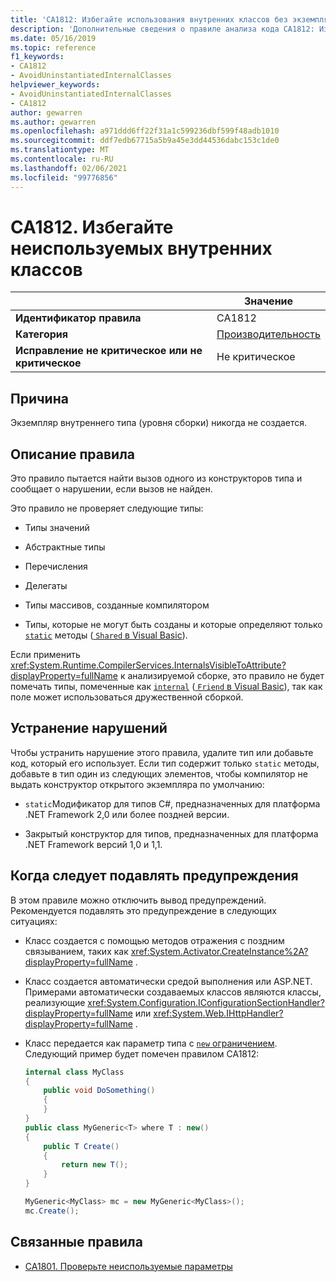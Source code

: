 ```yaml
---
title: 'CA1812: Избегайте использования внутренних классов без экземпляров (анализ кода)'
description: 'Дополнительные сведения о правиле анализа кода CA1812: Избегайте внутренних классов без экземпляров'
ms.date: 05/16/2019
ms.topic: reference
f1_keywords:
- CA1812
- AvoidUninstantiatedInternalClasses
helpviewer_keywords:
- AvoidUninstantiatedInternalClasses
- CA1812
author: gewarren
ms.author: gewarren
ms.openlocfilehash: a971ddd6ff22f31a1c599236dbf599f48adb1010
ms.sourcegitcommit: ddf7edb67715a5b9a45e3dd44536dabc153c1de0
ms.translationtype: MT
ms.contentlocale: ru-RU
ms.lasthandoff: 02/06/2021
ms.locfileid: "99776856"
---
```

# <a name="ca1812-avoid-uninstantiated-internal-classes"></a>CA1812. Избегайте неиспользуемых внутренних классов

| | Значение |
|-|-|
| **Идентификатор правила** |CA1812|
| **Категория** |[Производительность](performance-warnings.md)|
| **Исправление не критическое или не критическое** |Не критическое|

## <a name="cause"></a>Причина

Экземпляр внутреннего типа (уровня сборки) никогда не создается.

## <a name="rule-description"></a>Описание правила

Это правило пытается найти вызов одного из конструкторов типа и сообщает о нарушении, если вызов не найден.

Это правило не проверяет следующие типы:

- Типы значений

- Абстрактные типы

- Перечисления

- Делегаты

- Типы массивов, созданные компилятором

- Типы, которые не могут быть созданы и которые определяют только [`static`](../../../csharp/language-reference/keywords/static.md) методы ([ `Shared` в Visual Basic](../../../visual-basic/language-reference/modifiers/shared.md)).

Если применить <xref:System.Runtime.CompilerServices.InternalsVisibleToAttribute?displayProperty=fullName> к анализируемой сборке, это правило не будет помечать типы, помеченные как [`internal`](../../../csharp/language-reference/keywords/internal.md) ([ `Friend` в Visual Basic](../../../visual-basic/language-reference/modifiers/friend.md)), так как поле может использоваться дружественной сборкой.

## <a name="how-to-fix-violations"></a>Устранение нарушений

Чтобы устранить нарушение этого правила, удалите тип или добавьте код, который его использует. Если тип содержит только `static` методы, добавьте в тип один из следующих элементов, чтобы компилятор не выдать конструктор открытого экземпляра по умолчанию:

- `static`Модификатор для типов C#, предназначенных для платформа .NET Framework 2,0 или более поздней версии.

- Закрытый конструктор для типов, предназначенных для платформа .NET Framework версий 1,0 и 1,1.

## <a name="when-to-suppress-warnings"></a>Когда следует подавлять предупреждения

В этом правиле можно отключить вывод предупреждений. Рекомендуется подавлять это предупреждение в следующих ситуациях:

- Класс создается с помощью методов отражения с поздним связыванием, таких как <xref:System.Activator.CreateInstance%2A?displayProperty=fullName> .

- Класс создается автоматически средой выполнения или ASP.NET. Примерами автоматически создаваемых классов являются классы, реализующие <xref:System.Configuration.IConfigurationSectionHandler?displayProperty=fullName> или <xref:System.Web.IHttpHandler?displayProperty=fullName> .

- Класс передается как параметр типа с [ `new` ограничением](../../../csharp/language-reference/keywords/new-constraint.md). Следующий пример будет помечен правилом CA1812:

    ```csharp
    internal class MyClass
    {
        public void DoSomething()
        {
        }
    }
    public class MyGeneric<T> where T : new()
    {
        public T Create()
        {
            return new T();
        }
    }

    MyGeneric<MyClass> mc = new MyGeneric<MyClass>();
    mc.Create();
    ```

## <a name="related-rules"></a>Связанные правила

- [CA1801. Проверьте неиспользуемые параметры](ca1801.md)
